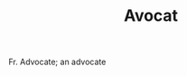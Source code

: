 ---
title: Avocat
letter: A
permalink: "/definitions/avocat.html"
body: Fr. Advocate; an advocate
published_at: '2018-07-07'
layout: post
---